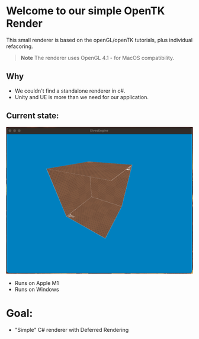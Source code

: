 # Welcome to our simple OpenTK Render

This small renderer is based on the openGL/openTK tutorials, plus individual refacoring. 
> **Note** The renderer uses OpenGL 4.1 - for MacOS compatibility. 

## Why

- We couldn't find a standalone renderer in c#.
- Unity and UE is more than we need for our application.

## Current state:
![Screenshot](image.png)

- Runs on Apple M1
- Runs on Windows

# Goal:
- "Simple" C# renderer with Deferred Rendering
